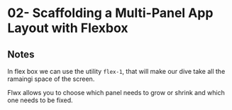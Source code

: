 # 02- Scaffolding a Multi-Panel App Layout with Flexbox

## Notes

<TimeStamp start="1:30" end="1:35">

In flex box we can use the utility `flex-1`, that will make our dive take all the ramaingi space of the screen. 

</TimeStamp>

<TimeStamp start="0:25" end="0:32">

Flwx allows you to choose which panel needs to grow or shrink and which one needs to be fixed.

</TimeStamp>

<TimeStamp start="1:10" end="1:16">



</TimeStamp>

<TimeStamp start="2:35" end="2:50">



</TimeStamp>

<TimeStamp start="0:01" end="0:05">



</TimeStamp>
<TimeStamp start="0:01" end="0:05">



</TimeStamp>
<TimeStamp start="0:01" end="0:05">



</TimeStamp>
<TimeStamp start="0:01" end="0:05">



</TimeStamp>
<TimeStamp start="0:01" end="0:05">



</TimeStamp>
<TimeStamp start="0:01" end="0:05">



</TimeStamp>